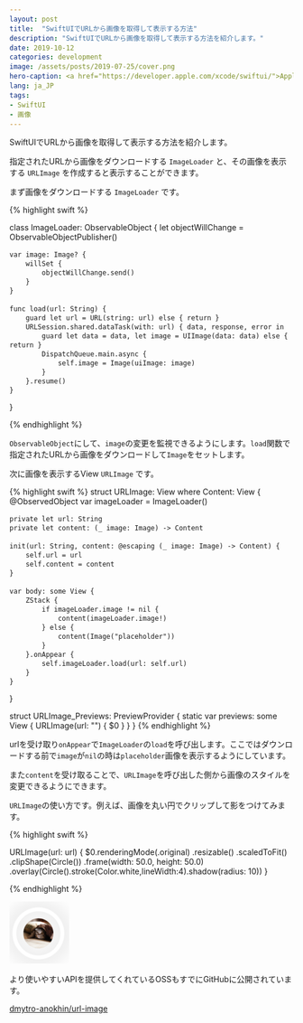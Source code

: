 ```yaml
---
layout: post
title:  "SwiftUIでURLから画像を取得して表示する方法"
description: "SwiftUIでURLから画像を取得して表示する方法を紹介します。"
date: 2019-10-12
categories: development
image: /assets/posts/2019-07-25/cover.png
hero-caption: <a href="https://developer.apple.com/xcode/swiftui/">Appleサイト</a>よりスクリーンショット
lang: ja_JP
tags:
- SwiftUI
- 画像
---
```


SwiftUIでURLから画像を取得して表示する方法を紹介します。

指定されたURLから画像をダウンロードする `ImageLoader` と、その画像を表示する `URLImage` を作成すると表示することができます。

まず画像をダウンロードする `ImageLoader` です。

{% highlight swift %}

class ImageLoader: ObservableObject {
    let objectWillChange = ObservableObjectPublisher()

    var image: Image? {
        willSet {
            objectWillChange.send()
        }
    }

    func load(url: String) {
        guard let url = URL(string: url) else { return }
        URLSession.shared.dataTask(with: url) { data, response, error in
            guard let data = data, let image = UIImage(data: data) else { return }
            DispatchQueue.main.async {
                self.image = Image(uiImage: image)
            }
        }.resume()
    }
}


{% endhighlight %}

`ObservableObject`にして、`image`の変更を監視できるようにします。`load`関数で指定されたURLから画像をダウンロードして`Image`をセットします。

次に画像を表示するView `URLImage` です。

{% highlight swift %}
struct URLImage<Content>: View where Content: View {
    @ObservedObject var imageLoader = ImageLoader()

    private let url: String
    private let content: (_ image: Image) -> Content

    init(url: String, content: @escaping (_ image: Image) -> Content) {
        self.url = url
        self.content = content
    }

    var body: some View {
        ZStack {
            if imageLoader.image != nil {
                content(imageLoader.image!)
            } else {
                content(Image("placeholder"))
            }
        }.onAppear {
            self.imageLoader.load(url: self.url)
        }
    }
}

struct URLImage_Previews: PreviewProvider {
    static var previews: some View {
        URLImage(url: "") {
            $0
        }
    }
}
{% endhighlight %}

urlを受け取り`onAppear`で`ImageLoader`の`load`を呼び出します。ここではダウンロードする前で`image`が`nil`の時は`placeholder`画像を表示するようにしています。

また`content`を受け取ることで、`URLImage`を呼び出した側から画像のスタイルを変更できるようにできます。

`URLImage`の使い方です。例えば、画像を丸い円でクリップして影をつけてみます。

{% highlight swift %}

URLImage(url: url) {
    $0.renderingMode(.original)
        .resizable()
        .scaledToFit()
        .clipShape(Circle())
        .frame(width: 50.0, height: 50.0)
        .overlay(Circle().stroke(Color.white,lineWidth:4).shadow(radius: 10))
}

{% endhighlight %}

![画像](/assets/posts/2019-10-12/image.png "画像")

より使いやすいAPIを提供してくれているOSSもすでにGitHubに公開されています。

[dmytro-anokhin/url-image](https://github.com/dmytro-anokhin/url-image)